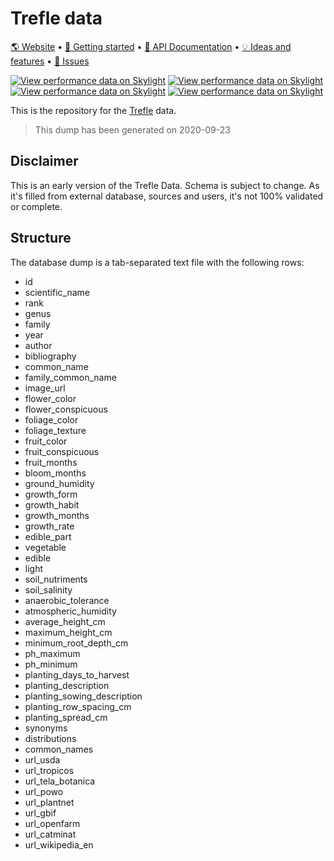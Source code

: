 
# Trefle data

[🌎 Website](https://trefle.io)  •  [🚀 Getting started](https://docs.trefle.io)  •  [📖 API Documentation](https://docs.trefle.io/reference)  •  [💡 Ideas and features](https://github.com/orgs/treflehq/projects/3)  •  [🐛 Issues](https://github.com/orgs/treflehq/projects/2)

[![View performance data on Skylight](https://badges.skylight.io/status/nz7MAOv6K6ra.svg)](https://oss.skylight.io/app/applications/nz7MAOv6K6ra) [![View performance data on Skylight](https://badges.skylight.io/rpm/nz7MAOv6K6ra.svg)](https://oss.skylight.io/app/applications/nz7MAOv6K6ra) [![View performance data on Skylight](https://badges.skylight.io/problem/nz7MAOv6K6ra.svg)](https://oss.skylight.io/app/applications/nz7MAOv6K6ra) [![View performance data on Skylight](https://badges.skylight.io/typical/nz7MAOv6K6ra.svg)](https://oss.skylight.io/app/applications/nz7MAOv6K6ra)

This is the repository for the [Trefle](https://trefle.io) data.

> This dump has been generated on 2020-09-23

## Disclaimer

This is an early version of the Trefle Data. Schema is subject to change. As it's filled from external database, sources and users, it's not 100% validated or complete.

## Structure

The database dump is a tab-separated text file with the following rows:


- id
- scientific_name
- rank
- genus
- family
- year
- author
- bibliography
- common_name
- family_common_name
- image_url
- flower_color
- flower_conspicuous
- foliage_color
- foliage_texture
- fruit_color
- fruit_conspicuous
- fruit_months
- bloom_months
- ground_humidity
- growth_form
- growth_habit
- growth_months
- growth_rate
- edible_part
- vegetable
- edible
- light
- soil_nutriments
- soil_salinity
- anaerobic_tolerance
- atmospheric_humidity
- average_height_cm
- maximum_height_cm
- minimum_root_depth_cm
- ph_maximum
- ph_minimum
- planting_days_to_harvest
- planting_description
- planting_sowing_description
- planting_row_spacing_cm
- planting_spread_cm
- synonyms
- distributions
- common_names
- url_usda
- url_tropicos
- url_tela_botanica
- url_powo
- url_plantnet
- url_gbif
- url_openfarm
- url_catminat
- url_wikipedia_en